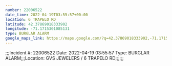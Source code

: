 ```yaml
---
number: 22006522
date_time: 2022-04-19T03:55:57+00:00
location: 6 TRAPELO RD
latitude: 42.37869018333902
longitude: -71.1715301085131
type: BURGLAR ALARM
google_maps_link: https://maps.google.com/?q=42.37869018333902,-71.1715301085131
---
```


;;;Incident #: 22006522  Date: 2022-04-19 03:55:57   Type: BURGLAR ALARM;;;Location: GVS JEWELERS / 6 TRAPELO RD;;;;;;
